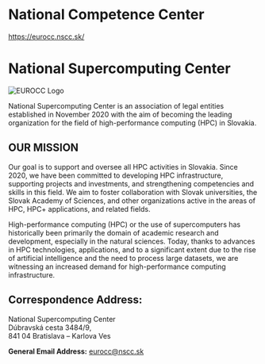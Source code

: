 # National Competence Center

https://eurocc.nscc.sk/

# National Supercomputing Center

![EUROCC Logo](https://eurocc.nscc.sk/wp-content/uploads/2021/03/CC_EURO-_logo_gold-en-1.png)

National Supercomputing Center is an association of legal entities established in November 2020 with the aim of becoming the leading organization for the field of high-performance computing (HPC) in Slovakia.

## OUR MISSION
Our goal is to support and oversee all HPC activities in Slovakia. Since 2020, we have been committed to developing HPC infrastructure, supporting projects and investments, and strengthening competencies and skills in this field. We aim to foster collaboration with Slovak universities, the Slovak Academy of Sciences, and other organizations active in the areas of HPC, HPC+ applications, and related fields.

High-performance computing (HPC) or the use of supercomputers has historically been primarily the domain of academic research and development, especially in the natural sciences. Today, thanks to advances in HPC technologies, applications, and to a significant extent due to the rise of artificial intelligence and the need to process large datasets, we are witnessing an increased demand for high-performance computing infrastructure. 

## Correspondence Address:
National Supercomputing Center<br>
Dúbravská cesta 3484/9,<br>
841 04 Bratislava – Karlova Ves

**General Email Address:** eurocc@nscc.sk







